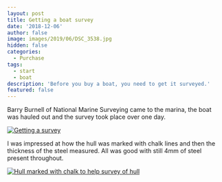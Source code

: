 ```yaml
---
layout: post
title: Getting a boat survey
date: '2018-12-06'
author: false
image: images/2019/06/DSC_3538.jpg
hidden: false
categories:
  - Purchase
tags:
  - start
  - boat
description: 'Before you buy a boat, you need to get it surveyed.'
featured: false
---
```


Barry Burnell of National Marine Surveying came to the marina, the boat was hauled out and the survey took place over one day.


[![Getting a survey]({{site.baseurl}}/images/2019/06/DSC_3563.jpg)]({{site.baseurl}}/images/2019/06/DSC_3563.jpg)

I was impressed at how the hull was marked with chalk lines and then the thickness of the steel measured. All was good with still 4mm of steel present throughout.

[![Hull marked with chalk to help survey of hull]({{site.baseurl}}/images/2019/06/DSC_3581.jpg)]({{site.baseurl}}/images/2019/06/DSC_3581.jpg)
